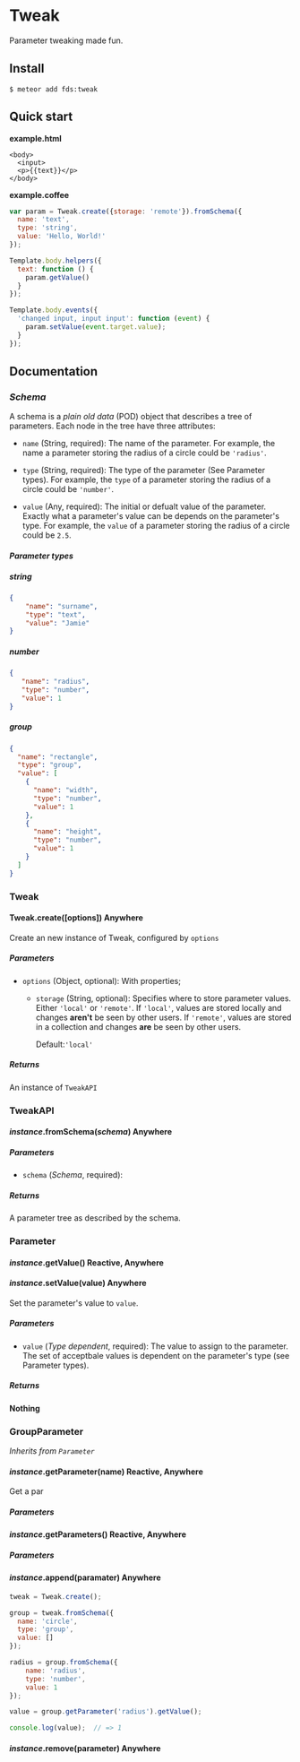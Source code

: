 # Tweak

Parameter tweaking made fun.


## Install

```ShellSession
$ meteor add fds:tweak
```



## Quick start

__example.html__
```Handlebars
<body>
  <input>
  <p>{{text}}</p>
</body>
```

__example.coffee__
```JavaScript
var param = Tweak.create({storage: 'remote'}).fromSchema({
  name: 'text',
  type: 'string',
  value: 'Hello, World!'
});

Template.body.helpers({
  text: function () {
    param.getValue()
  }
});

Template.body.events({
  'changed input, input input': function (event) {
    param.setValue(event.target.value);
  }
});
```


## Documentation

### _Schema_

A schema is a _plain old data_ (POD) object that describes a tree of parameters.
Each node in the tree have three attributes:

*   `name` (String, required): The name of the parameter. For example, the name
           a parameter storing the radius of a circle could be `'radius'`.

*   `type` (String, required): The type of the parameter (See Parameter types).
           For example, the `type` of a parameter storing the radius of a circle
           could be `'number'`.

*   `value` (Any, required): The initial or defualt value of the parameter.
            Exactly what a parameter's value can be depends on the parameter's
            type. For example, the `value` of a parameter storing the radius of
            a circle could be `2.5`.


#### _Parameter types_


##### _string_

```JSON
{
    "name": "surname",
    "type": "text",
    "value": "Jamie"
}
```

##### _number_

```JSON
{
   "name": "radius",
   "type": "number",
   "value": 1
}
```


##### _group_

```JSON
{
  "name": "rectangle",
  "type": "group",
  "value": [
    {
      "name": "width",
      "type": "number",
      "value": 1
    },
    {
      "name": "height",
      "type": "number",
      "value": 1
    }
  ]
}
```

### Tweak


#### Tweak.create([options]) Anywhere

Create an new instance of Tweak, configured by `options`


##### Parameters

*   `options` (Object, optional): With properties;
    *    `storage` (String, optional): Specifies where to store parameter
         values. Either `'local'` or `'remote'`. If `'local'`, values are
         stored locally and changes __aren't__ be seen by other users. If
         `'remote'`, values are stored in a collection and changes __are__ be
         seen by other users.

         Default:`'local'`


##### Returns

An instance of `TweakAPI`


### TweakAPI


#### _instance_.fromSchema(_schema_) Anywhere


##### Parameters

*   `schema` (_Schema_, required):


##### Returns

A parameter tree as described by the schema.


### Parameter


#### _instance_.getValue() Reactive, Anywhere

#### _instance_.setValue(value) Anywhere

Set the parameter's value to `value`.


##### Parameters

*   `value` (_Type dependent_, required): The value to assign to the parameter.
            The set of acceptbale values is dependent on the parameter's type
            (see Parameter types).

##### Returns

__Nothing__


### GroupParameter

_Inherits from `Parameter`_


#### _instance_.getParameter(name) Reactive, Anywhere

Get a par

##### Parameters

#### _instance_.getParameters() Reactive, Anywhere

##### Parameters

#### _instance_.append(paramater) Anywhere

```JavaScript
tweak = Tweak.create();

group = tweak.fromSchema({
  name: 'circle',
  type: 'group',
  value: []
});

radius = group.fromSchema({
    name: 'radius',
    type: 'number',
    value: 1
});

value = group.getParameter('radius').getValue();

console.log(value);  // => 1
```

#### _instance_.remove(parameter) Anywhere

